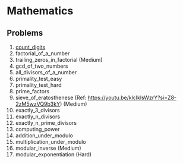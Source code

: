 # Mathematics

## Problems

1. [count_digits](problems/count_digits.pdf)
2. factorial_of_a_number
3. trailing_zeros_in_factorial (Medium)
4. gcd_of_two_numbers
5. all_divisors_of_a_number
6. primality_test_easy
7. primality_test_hard
8. prime_factors
9. sieve_of_eratosthenese (Ref: https://youtu.be/klcIklsWzrY?si=Z8-2zM5wzVQ9b3kY) (Medium)
10. exactly_3_divisors
11. exactly_n_divisors
12. exactly_n_prime_divisors
13. computing_power
14. addition_under_modulo
15. multiplication_under_modulo
16. modular_inverse (Medium)
17. modular_exponentiation (Hard)
